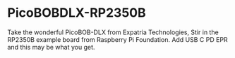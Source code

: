 # PicoBOBDLX-RP2350B
Take the wonderful PicoBOB-DLX from Expatria Technologies, Stir in the RP2350B example board from Raspberry Pi Foundation.  Add USB C PD EPR and this may be what you get.
